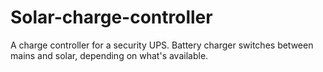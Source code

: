 # Solar-charge-controller
A charge controller for a security UPS. Battery charger switches between mains and solar, depending on what's available.
